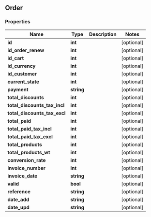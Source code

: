 ## Order

### Properties
Name | Type | Description | Notes
------------ | ------------- | ------------- | -------------
**id** | **int** |  | [optional] 
**id_order_renew** | **int** |  | [optional] 
**id_cart** | **int** |  | [optional] 
**id_currency** | **int** |  | [optional] 
**id_customer** | **int** |  | [optional] 
**current_state** | **int** |  | [optional] 
**payment** | **string** |  | [optional] 
**total_discounts** | **int** |  | [optional] 
**total_discounts_tax_incl** | **int** |  | [optional] 
**total_discounts_tax_excl** | **int** |  | [optional] 
**total_paid** | **int** |  | [optional] 
**total_paid_tax_incl** | **int** |  | [optional] 
**total_paid_tax_excl** | **int** |  | [optional] 
**total_products** | **int** |  | [optional] 
**total_products_wt** | **int** |  | [optional] 
**conversion_rate** | **int** |  | [optional] 
**invoice_number** | **int** |  | [optional] 
**invoice_date** | **string** |  | [optional] 
**valid** | **bool** |  | [optional] 
**reference** | **string** |  | [optional] 
**date_add** | **string** |  | [optional] 
**date_upd** | **string** |  | [optional] 


